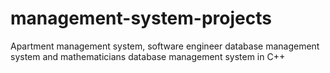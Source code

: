# management-system-projects
Apartment management system, software engineer database management system and mathematicians database management system in C++
